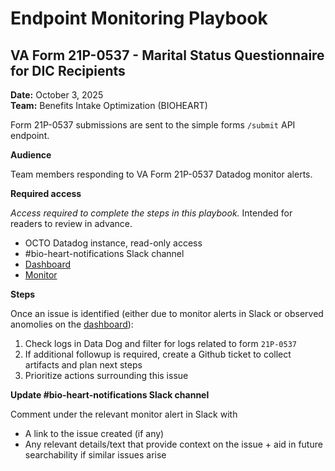 # Endpoint Monitoring Playbook
## VA Form 21P-0537 - Marital Status Questionnaire for DIC Recipients

**Date:** October 3, 2025  
**Team:** Benefits Intake Optimization (BIOHEART)  

Form 21P-0537 submissions are sent to the simple forms `/submit` API endpoint.

**Audience**

Team members responding to VA Form 21P-0537 Datadog monitor alerts.

**Required access**

*Access required to complete the steps in this playbook.* Intended for readers to review in advance.

* OCTO Datadog instance, read-only access
* #bio-heart-notifications Slack channel
* [Dashboard](https://vagov.ddog-gov.com/dashboard/xhy-ewx-dsr?fromUser=false&refresh_mode=sliding&from_ts=1759523984389&to_ts=1759527584389&live=true)
* [Monitor](https://vagov.ddog-gov.com/monitors/456190)

**Steps**

Once an issue is identified (either due to monitor alerts in Slack or observed anomolies on the [dashboard](https://vagov.ddog-gov.com/dashboard/xhy-ewx-dsr?fromUser=false&refresh_mode=sliding&from_ts=1759523984389&to_ts=1759527584389&live=true)):
1. Check logs in Data Dog and filter for logs related to form `21P-0537`
2. If additional followup is required, create a Github ticket to collect artifacts and plan next steps
3. Prioritize actions surrounding this issue

**Update #bio-heart-notifications Slack channel**

Comment under the relevant monitor alert in Slack with
- A link to the issue created (if any)
- Any relevant details/text that provide context on the issue + aid in future searchability if similar issues arise
